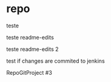 # repo

teste

teste readme-edits

teste readme-edits 2

test if changes are commited to jenkins

RepoGitProject #3
